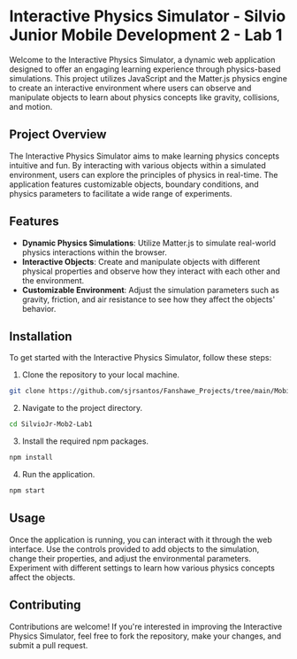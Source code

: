 # Interactive Physics Simulator - Silvio Junior Mobile Development 2 - Lab 1

Welcome to the Interactive Physics Simulator, a dynamic web application designed to offer an engaging learning experience through physics-based simulations. This project utilizes JavaScript and the Matter.js physics engine to create an interactive environment where users can observe and manipulate objects to learn about physics concepts like gravity, collisions, and motion.

## Project Overview

The Interactive Physics Simulator aims to make learning physics concepts intuitive and fun. By interacting with various objects within a simulated environment, users can explore the principles of physics in real-time. The application features customizable objects, boundary conditions, and physics parameters to facilitate a wide range of experiments.

## Features

- **Dynamic Physics Simulations**: Utilize Matter.js to simulate real-world physics interactions within the browser.
- **Interactive Objects**: Create and manipulate objects with different physical properties and observe how they interact with each other and the environment.
- **Customizable Environment**: Adjust the simulation parameters such as gravity, friction, and air resistance to see how they affect the objects' behavior.

## Installation

To get started with the Interactive Physics Simulator, follow these steps:

1. Clone the repository to your local machine.

```bash
git clone https://github.com/sjrsantos/Fanshawe_Projects/tree/main/Mobile_Development2/Week%204/SilvioJr-Mob2-Lab1
```

2. Navigate to the project directory.

```bash
cd SilvioJr-Mob2-Lab1
```

3. Install the required npm packages.

```bash
npm install
```

4. Run the application.

```bash
npm start
```

## Usage

Once the application is running, you can interact with it through the web interface. Use the controls provided to add objects to the simulation, change their properties, and adjust the environmental parameters. Experiment with different settings to learn how various physics concepts affect the objects.

## Contributing

Contributions are welcome! If you're interested in improving the Interactive Physics Simulator, feel free to fork the repository, make your changes, and submit a pull request.
